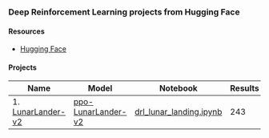 ### Deep Reinforcement Learning projects from Hugging Face

#### Resources
- [Hugging Face](http://huggingface.co/)

#### Projects
| Name | Model | Notebook | Results |
| --- | --- | --- | --- |
| 1. [LunarLander-v2](https://gymnasium.farama.org/environments/box2d/lunar_lander/) | [ppo-LunarLander-v2](https://huggingface.co/jaymanvirk/ppo-LunarLander-v2) | [drl_lunar_landing.ipynb](LunarLander-v2/drl_lunar_landing.ipynb) | 243 |
